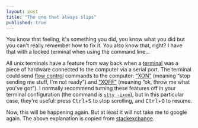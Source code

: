```yaml
---
layout: post
title: "The one that always slips"
published: true
---
```

You know that feeling, it's something you did, you know what you did but you can't really remember how to fix it. You also know that, right? I have that with a locked terminal when using the command line...

All unix terminals have a feature from way back when a [terminal](http://en.wikipedia.org/wiki/Teleprinter) was a piece of hardware connected to the computer via a serial port. The terminal could send [flow control](http://en.wikipedia.org/wiki/Flow_control#Transmit_flow_control) commands to the computer: [“XON”](http://en.wikipedia.org/wiki/XON/XOFF) (meaning “stop sending me stuff, I'm not ready”) and [“XOFF”](http://en.wikipedia.org/wiki/XON/XOFF) (meaning “ok, throw me what you've got”). I normally recommend turning these features off in your terminal configuration (the command is [`stty -ixon`](http://en.wikipedia.org/wiki/Stty)), but in this particular case, they're useful: press <kbd>Ctrl</kbd>+<kbd>S</kbd> to stop scrolling, and <kbd>Ctrl</kbd>+<kbd>Q</kbd> to resume.

Now, this will be happening again. But at least it will not take me to google again. The above explanation is copied from [stackexchange](http://unix.stackexchange.com/questions/13404/how-do-i-kill-1-gnome-terminal-window/13408#13408).
